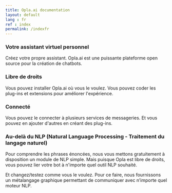 ```yaml
---
title: Opla.ai documentation
layout: default
lang : fr
ref : index
permalink: /indexfr
---
```


### Votre assistant virtuel personnel
Créez votre propre assistant. Opla.ai est une puissante plateforme open source pour la création de chatbots.

### Libre de droits
Vous pouvez installer Opla.ai où vous le voulez. Vous pouvez coder les plug-ins et extensions pour améliorer l'expérience.

### Connecté
Vous pouvez le connecter à plusieurs services de messageries. Et vous pouvez en ajouter d'autres en créant des plug-ins.

### Au-delà du NLP (Natural Language Processing - Traitement du langage naturel)
Pour comprendre les phrases énoncées, nous vous mettons gratuitement à disposition un module de NLP simple. Mais puisque Opla est libre de droits,
vous pouvez lier votre bot à n'importe quel outil NLP souhaité. 

Et changez/testez comme vous le voulez. 
Pour ce faire, nous fournissons un métalangage graphique permettant de communiquer avec n’importe quel moteur NLP.
